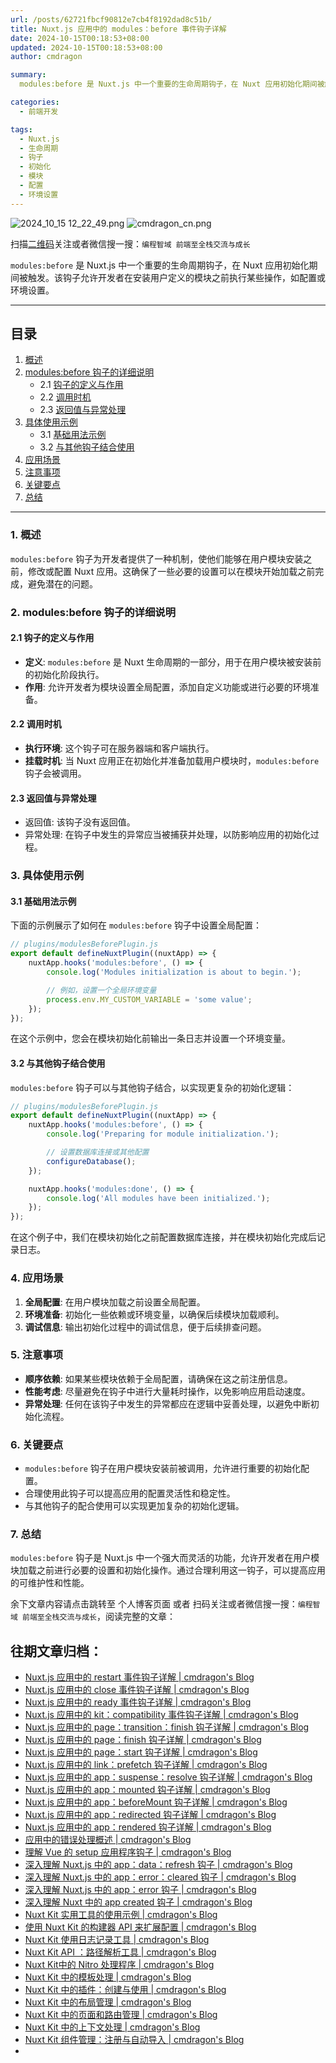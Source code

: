 ```yaml
---
url: /posts/62721fbcf90812e7cb4f8192dad8c51b/
title: Nuxt.js 应用中的 modules：before 事件钩子详解
date: 2024-10-15T00:18:53+08:00
updated: 2024-10-15T00:18:53+08:00
author: cmdragon

summary:
  modules:before 是 Nuxt.js 中一个重要的生命周期钩子，在 Nuxt 应用初始化期间被触发。该钩子允许开发者在安装用户定义的模块之前执行某些操作，如配置或环境设置。

categories:
  - 前端开发

tags:
  - Nuxt.js
  - 生命周期
  - 钩子
  - 初始化
  - 模块
  - 配置
  - 环境设置
---
```


<img src="https://static.cmdragon.cn/blog/images/2024_10_15 12_22_49.png@blog" title="2024_10_15 12_22_49.png" alt="2024_10_15 12_22_49.png"/>

<img src="https://api2.cmdragon.cn/upload/cmder/20250304_012821924.jpg" title="cmdragon_cn.png" alt="cmdragon_cn.png"/>


扫描[二维码](https://api2.cmdragon.cn/upload/cmder/20250304_012821924.jpg)关注或者微信搜一搜：`编程智域 前端至全栈交流与成长`

`modules:before` 是 Nuxt.js 中一个重要的生命周期钩子，在 Nuxt 应用初始化期间被触发。该钩子允许开发者在安装用户定义的模块之前执行某些操作，如配置或环境设置。

---

## 目录

1. [概述](#1-概述)
2. [modules:before 钩子的详细说明](#2-modulesbefore-钩子的详细说明)
    - 2.1 [钩子的定义与作用](#21-钩子的定义与作用)
    - 2.2 [调用时机](#22-调用时机)
    - 2.3 [返回值与异常处理](#23-返回值与异常处理)
3. [具体使用示例](#3-具体使用示例)
    - 3.1 [基础用法示例](#31-基础用法示例)
    - 3.2 [与其他钩子结合使用](#32-与其他钩子结合使用)
4. [应用场景](#4-应用场景)
5. [注意事项](#5-注意事项)
6. [关键要点](#6-关键要点)
7. [总结](#7-总结)

---

### 1. 概述

`modules:before` 钩子为开发者提供了一种机制，使他们能够在用户模块安装之前，修改或配置 Nuxt
应用。这确保了一些必要的设置可以在模块开始加载之前完成，避免潜在的问题。

### 2. modules:before 钩子的详细说明

#### 2.1 钩子的定义与作用

- **定义**: `modules:before` 是 Nuxt 生命周期的一部分，用于在用户模块被安装前的初始化阶段执行。
- **作用**: 允许开发者为模块设置全局配置，添加自定义功能或进行必要的环境准备。

#### 2.2 调用时机

- **执行环境**: 这个钩子可在服务器端和客户端执行。
- **挂载时机**: 当 Nuxt 应用正在初始化并准备加载用户模块时，`modules:before` 钩子会被调用。

#### 2.3 返回值与异常处理

- 返回值: 该钩子没有返回值。
- 异常处理: 在钩子中发生的异常应当被捕获并处理，以防影响应用的初始化过程。

### 3. 具体使用示例

#### 3.1 基础用法示例

下面的示例展示了如何在 `modules:before` 钩子中设置全局配置：

```javascript
// plugins/modulesBeforePlugin.js
export default defineNuxtPlugin((nuxtApp) => {
    nuxtApp.hooks('modules:before', () => {
        console.log('Modules initialization is about to begin.');

        // 例如，设置一个全局环境变量
        process.env.MY_CUSTOM_VARIABLE = 'some value';
    });
});
```

在这个示例中，您会在模块初始化前输出一条日志并设置一个环境变量。

#### 3.2 与其他钩子结合使用

`modules:before` 钩子可以与其他钩子结合，以实现更复杂的初始化逻辑：

```javascript
// plugins/modulesBeforePlugin.js
export default defineNuxtPlugin((nuxtApp) => {
    nuxtApp.hooks('modules:before', () => {
        console.log('Preparing for module initialization.');

        // 设置数据库连接或其他配置
        configureDatabase();
    });

    nuxtApp.hooks('modules:done', () => {
        console.log('All modules have been initialized.');
    });
});
```

在这个例子中，我们在模块初始化之前配置数据库连接，并在模块初始化完成后记录日志。

### 4. 应用场景

1. **全局配置**: 在用户模块加载之前设置全局配置。
2. **环境准备**: 初始化一些依赖或环境变量，以确保后续模块加载顺利。
3. **调试信息**: 输出初始化过程中的调试信息，便于后续排查问题。

### 5. 注意事项

- **顺序依赖**: 如果某些模块依赖于全局配置，请确保在这之前注册信息。
- **性能考虑**: 尽量避免在钩子中进行大量耗时操作，以免影响应用启动速度。
- **异常处理**: 任何在该钩子中发生的异常都应在逻辑中妥善处理，以避免中断初始化流程。

### 6. 关键要点

- `modules:before` 钩子在用户模块安装前被调用，允许进行重要的初始化配置。
- 合理使用此钩子可以提高应用的配置灵活性和稳定性。
- 与其他钩子的配合使用可以实现更加复杂的初始化逻辑。

### 7. 总结

`modules:before` 钩子是 Nuxt.js 中一个强大而灵活的功能，允许开发者在用户模块加载之前进行必要的设置和初始化操作。通过合理利用这一钩子，可以提高应用的可维护性和性能。

余下文章内容请点击跳转至 个人博客页面 或者 扫码关注或者微信搜一搜：`编程智域 前端至全栈交流与成长`，阅读完整的文章：

## 往期文章归档：

- [Nuxt.js 应用中的 restart 事件钩子详解 | cmdragon's Blog](https://blog.cmdragon.cn/posts/25888bf37a0f/)
- [Nuxt.js 应用中的 close 事件钩子详解 | cmdragon's Blog](https://blog.cmdragon.cn/posts/ec1665a791a5/)
- [Nuxt.js 应用中的 ready 事件钩子详解 | cmdragon's Blog](https://blog.cmdragon.cn/posts/37d771762c8f/)
- [Nuxt.js 应用中的 kit：compatibility 事件钩子详解 | cmdragon's Blog](https://blog.cmdragon.cn/posts/52224e8e71ec/)
- [Nuxt.js 应用中的 page：transition：finish 钩子详解 | cmdragon's Blog](https://blog.cmdragon.cn/posts/80acaed2b809/)
- [Nuxt.js 应用中的 page：finish 钩子详解 | cmdragon's Blog](https://blog.cmdragon.cn/posts/2e422732f13a/)
- [Nuxt.js 应用中的 page：start 钩子详解 | cmdragon's Blog](https://blog.cmdragon.cn/posts/9876204f1a7b/)
- [Nuxt.js 应用中的 link：prefetch 钩子详解 | cmdragon's Blog](https://blog.cmdragon.cn/posts/3821d8f8b93e/)
- [Nuxt.js 应用中的 app：suspense：resolve 钩子详解 | cmdragon's Blog](https://blog.cmdragon.cn/posts/aca9f9d7692b/)
- [Nuxt.js 应用中的 app：mounted 钩子详解 | cmdragon's Blog](https://blog.cmdragon.cn/posts/a07f12bddf8c/)
- [Nuxt.js 应用中的 app：beforeMount 钩子详解 | cmdragon's Blog](https://blog.cmdragon.cn/posts/bbdca1e3d9a5/)
- [Nuxt.js 应用中的 app：redirected 钩子详解 | cmdragon's Blog](https://blog.cmdragon.cn/posts/c83b294c7a07/)
- [Nuxt.js 应用中的 app：rendered 钩子详解 | cmdragon's Blog](https://blog.cmdragon.cn/posts/26479872ffdc/)
- [应用中的错误处理概述 | cmdragon's Blog](https://blog.cmdragon.cn/posts/5c9b317a962a/)
- [理解 Vue 的 setup 应用程序钩子 | cmdragon's Blog](https://blog.cmdragon.cn/posts/405db1302a23/)
- [深入理解 Nuxt.js 中的 app：data：refresh 钩子 | cmdragon's Blog](https://blog.cmdragon.cn/posts/6f0c4f34bc45/)
- [深入理解 Nuxt.js 中的 app：error：cleared 钩子 | cmdragon's Blog](https://blog.cmdragon.cn/posts/732d62232fb8/)
- [深入理解 Nuxt.js 中的 app：error 钩子 | cmdragon's Blog](https://blog.cmdragon.cn/posts/cb83a085e7a4/)
- [深入理解 Nuxt 中的 app created 钩子 | cmdragon's Blog](https://blog.cmdragon.cn/posts/188ad06ef45a/)
- [Nuxt Kit 实用工具的使用示例 | cmdragon's Blog](https://blog.cmdragon.cn/posts/a66da411afd2/)
- [使用 Nuxt Kit 的构建器 API 来扩展配置 | cmdragon's Blog](https://blog.cmdragon.cn/posts/f6e87c3cf111/)
- [Nuxt Kit 使用日志记录工具 | cmdragon's Blog](https://blog.cmdragon.cn/posts/37ad5a680e7d/)
- [Nuxt Kit API ：路径解析工具 | cmdragon's Blog](https://blog.cmdragon.cn/posts/441492dbf6ae/)
- [Nuxt Kit中的 Nitro 处理程序 | cmdragon's Blog](https://blog.cmdragon.cn/posts/2bd1fe409aca/)
- [Nuxt Kit 中的模板处理 | cmdragon's Blog](https://blog.cmdragon.cn/posts/4cf144d7b562/)
- [Nuxt Kit 中的插件：创建与使用 | cmdragon's Blog](https://blog.cmdragon.cn/posts/080baafc9cf0/)
- [Nuxt Kit 中的布局管理 | cmdragon's Blog](https://blog.cmdragon.cn/posts/1c99e3fc4fb0/)
- [Nuxt Kit 中的页面和路由管理 | cmdragon's Blog](https://blog.cmdragon.cn/posts/85c68e006ffc/)
- [Nuxt Kit 中的上下文处理 | cmdragon's Blog](https://blog.cmdragon.cn/posts/83b074b7a330/)
- [Nuxt Kit 组件管理：注册与自动导入 | cmdragon's Blog](https://blog.cmdragon.cn/posts/1097e357ea9a/)
-


